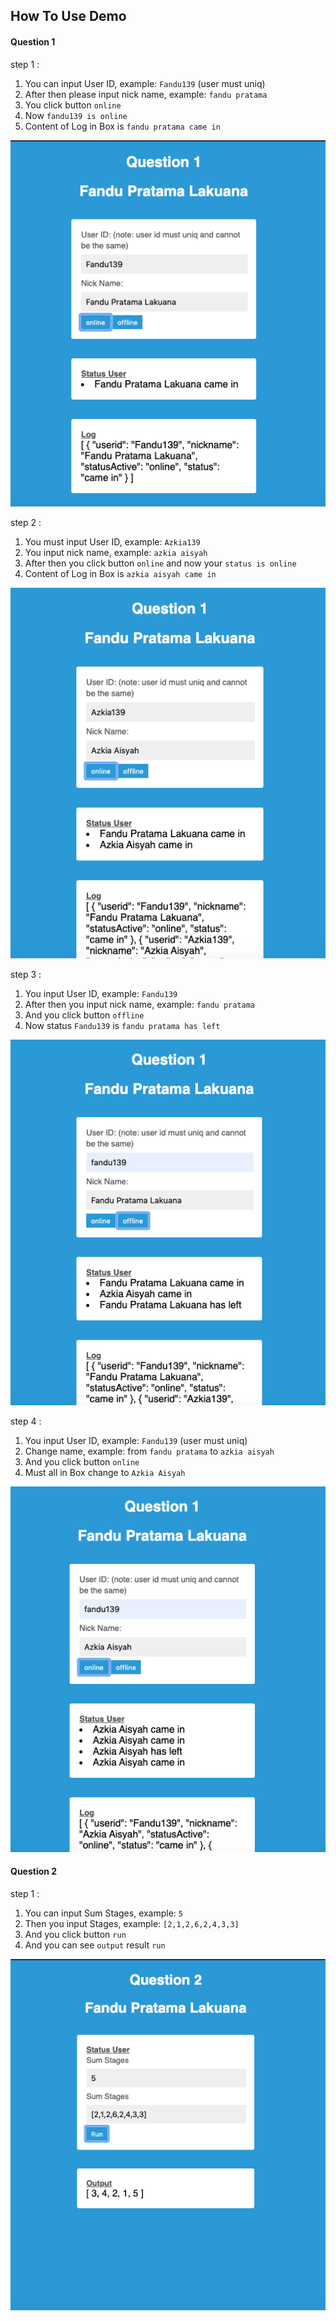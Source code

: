 ## How To Use Demo

#### Question 1

step 1 :
1. You can input User ID, example: `Fandu139` (user must uniq)
2. After then please input nick name, example: `fandu pratama`
3. You click button `online`
4. Now `fandu139 is online`
5. Content of Log in Box is `fandu pratama came in`

<img src="./image/Question-1-step1.png" alt="flow">

step 2 :
1. You must input User ID, example: `Azkia139`
2. You input nick name, example: `azkia aisyah`
3. After then you click button `online` and now your `status is online`
4. Content of Log in Box is `azkia aisyah came in`

<img src="./image/Question-1-step2.png" alt="flow">

step 3 :
1. You input User ID, example: `Fandu139`
2. After then you input nick name, example: `fandu pratama`
3. And you click button `offline`
4. Now status `Fandu139` is `fandu pratama has left`

<img src="./image/Question-1-step3.png" alt="flow">

step 4 :
1. You input User ID, example: `Fandu139` (user must uniq)
2. Change name, example: from `fandu pratama` to `azkia aisyah`
3. And you click button `online`
4. Must all in Box change to `Azkia Aisyah`

<img src="./image/Question-1-step4.png" alt="flow">

#### Question 2
step 1 :
1. You can input Sum Stages, example: `5`
2. Then you input Stages, example: `[2,1,2,6,2,4,3,3]`
3. And you click button `run`
4. And you can see `output` result `run` 

<img src="./image/Question-2.png" alt="flow">